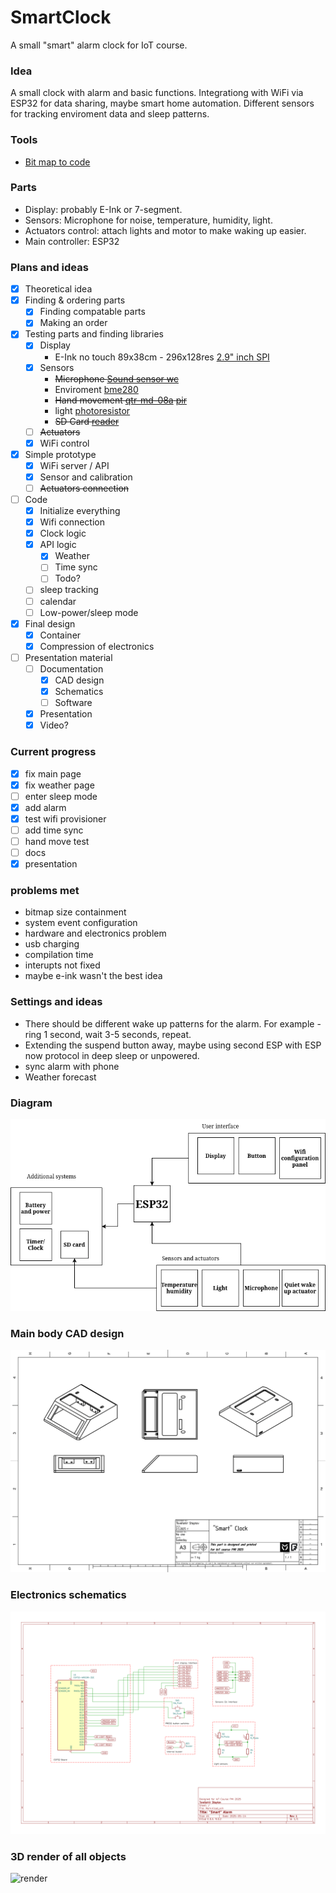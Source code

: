 # SmartClock
A small "smart" alarm clock for IoT course.

### Idea
A small clock with alarm and basic functions. Integrationg with WiFi via ESP32 for data sharing, maybe smart home automation. Different sensors for tracking enviroment data and sleep patterns.  

### Tools
 - [Bit map to code](https://www.teachmemicro.com/lcd-bitmap-converter-online/)

### Parts
- Display: probably E-Ink or 7-segment.
- Sensors: Microphone for noise, temperature, humidity, light.
- Actuators control: attach lights and motor to make waking up easier.
- Main controller: ESP32

### Plans and ideas
- [X] Theoretical idea
- [X] Finding & ordering parts
  - [X] Finding compatable parts
  - [X] Making an order 
- [X] Testing parts and finding libraries
  - [X] Display 
    - E-Ink no touch 89x38cm - 296x128res [2.9" inch SPI](https://erelement.com/shop/e-ink-2-9-grey/)
  - [X] Sensors
    - ~~Microphone [Sound sensor wc](https://erelement.com/shop/sound-sensor-module/)~~
    - Enviroment [bme280](https://erelement.com/shop/bme280-ws/)
    - ~~Hand movement [qtr-md-08a](https://erelement.com/shop/qtr-md-08a/) [pir](https://erelement.com/shop/pir-sensor/)~~
    - light [photoresistor](https://elimex.bg/product/70488-fotorezistor-pgm5516-ldr5516)
    - ~~SD Card [reader](https://elimex.bg/product/75637-kit-k2162-micro-sd-kartochetets-za-uno)~~
  - [ ] ~~Actuators~~
  - [X] WiFi control 
- [X] Simple prototype
  - [X] WiFi server / API 
  - [X] Sensor and calibration
  - [ ] ~~Actuators connection~~
- [ ] Code
  - [X] Initialize everything
  - [X] Wifi connection
  - [X] Clock logic
  - [X] API logic 
    - [X] Weather 
    - [ ] Time sync 
    - [ ] Todo?
  - [ ] sleep tracking
  - [ ] calendar
  - [ ] Low-power/sleep mode 
- [X] Final design
  - [X] Container
  - [X] Compression of electronics
- [ ] Presentation material
  - [ ] Documentation 
    - [X] CAD design
    - [X] Schematics
    - [ ] Software
  - [X] Presentation
  - [X] Video?
  
### Current progress
 - [X] fix main page
 - [X] fix weather page
 - [ ] enter sleep mode
 - [X] add alarm
 - [X] test wifi provisioner
 - [ ] add time sync
 - [ ] hand move test
 - [ ] docs
 - [X] presentation

### problems met
 - bitmap size containment
 - system event configuration
 - hardware and electronics problem
 - usb charging
 - compilation time
 - interupts not fixed
 - maybe e-ink wasn't the best idea


### Settings and ideas
 - There should be different wake up patterns for the alarm. For example - ring 1 second, wait 3-5 seconds, repeat.
 - Extending the suspend button away, maybe using second ESP with ESP now protocol in deep sleep or unpowered.
 - sync alarm with phone
 - Weather forecast

### Diagram
![Diagram](https://github.com/eGuardianDev/SmartClock/blob/main/Docs/SystemDiagram.drawio.png)

### Main body CAD design
![TechDrawCadBody](https://github.com/eGuardianDev/SmartClock/blob/main/Docs/TechDrawCadBody.png)

### Electronics schematics
![schematiElectronicsSchematicscs](https://github.com/eGuardianDev/SmartClock/blob/main/Docs/ElectronicsSchematics.png)

### 3D render of all objects
![render](https://github.com/eGuardianDev/SmartClock/blob/main/Docs/render.gif)
